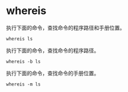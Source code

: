 # whereis

执行下面的命令，查找命令的程序路径和手册位置。

```
whereis ls
```

执行下面的命令，查找命令的程序路径。

```
whereis -b ls
```

执行下面的命令，查找命令的手册位置。

```
whereis -m ls
```

